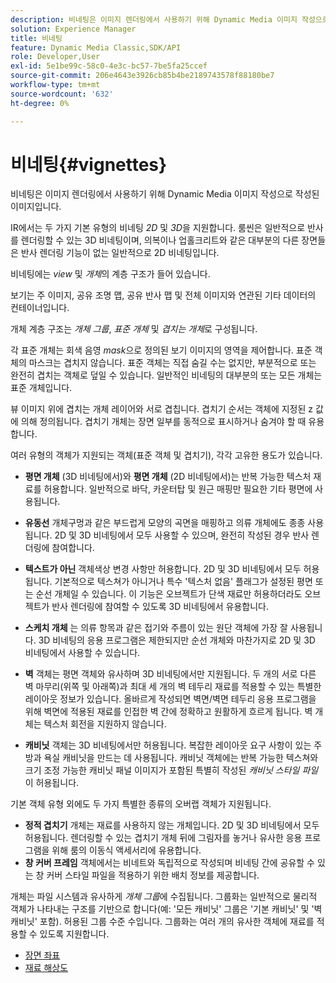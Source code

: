 ```yaml
---
description: 비네팅은 이미지 렌더링에서 사용하기 위해 Dynamic Media 이미지 작성으로 작성된 이미지입니다.
solution: Experience Manager
title: 비네팅
feature: Dynamic Media Classic,SDK/API
role: Developer,User
exl-id: 5e1be99c-58c0-4e3c-bc57-7be5fa25ccef
source-git-commit: 206e4643e3926cb85b4be2189743578f88180be7
workflow-type: tm+mt
source-wordcount: '632'
ht-degree: 0%

---
```


# 비네팅{#vignettes}

비네팅은 이미지 렌더링에서 사용하기 위해 Dynamic Media 이미지 작성으로 작성된 이미지입니다.

IR에서는 두 가지 기본 유형의 비네팅 *2D* 및 *3D*&#x200B;을 지원합니다. 룸씬은 일반적으로 반사를 렌더링할 수 있는 3D 비네팅이며, 의복이나 업홀크리트와 같은 대부분의 다른 장면들은 반사 렌더링 기능이 없는 일반적으로 2D 비네팅입니다.

비네팅에는 *view* 및 *개체*&#x200B;의 계층 구조가 들어 있습니다.

보기는 주 이미지, 공유 조명 맵, 공유 반사 맵 및 전체 이미지와 연관된 기타 데이터의 컨테이너입니다.

개체 계층 구조는 *개체 그룹*, *표준 개체* 및 *겹치는 개체*&#x200B;로 구성됩니다.

각 표준 개체는 회색 음영 *mask*&#x200B;으로 정의된 보기 이미지의 영역을 제어합니다. 표준 객체의 마스크는 겹치지 않습니다. 표준 객체는 직접 숨길 수는 없지만, 부분적으로 또는 완전히 겹치는 객체로 덮일 수 있습니다. 일반적인 비네팅의 대부분의 또는 모든 개체는 표준 개체입니다.

뷰 이미지 위에 겹치는 개체 레이어와 서로 겹칩니다. 겹치기 순서는 객체에 지정된 z 값에 의해 정의됩니다. 겹치기 개체는 장면 일부를 동적으로 표시하거나 숨겨야 할 때 유용합니다.

여러 유형의 객체가 지원되는 객체(표준 객체 및 겹치기), 각각 고유한 용도가 있습니다.

* **평면 개체** (3D 비네팅에서)와  **평면 개체** (2D 비네팅에서)는 반복 가능한 텍스처 재료를 허용합니다. 일반적으로 바닥, 카운터탑 및 원근 매핑만 필요한 기타 평면에 사용됩니다.

* **유동선** 개체구멍과 같은 부드럽게 모양의 곡면을 매핑하고 의류 개체에도 종종 사용됩니다. 2D 및 3D 비네팅에서 모두 사용할 수 있으며, 완전히 작성된 경우 반사 렌더링에 참여합니다.
* **텍스트가 아닌** 객체색상 변경 사항만 허용합니다. 2D 및 3D 비네팅에서 모두 허용됩니다. 기본적으로 텍스쳐가 아니거나 특수 &#39;텍스처 없음&#39; 플래그가 설정된 평면 또는 순선 개체일 수 있습니다. 이 기능은 오브젝트가 단색 재료만 허용하더라도 오브젝트가 반사 렌더링에 참여할 수 있도록 3D 비네팅에서 유용합니다.
* **스케치 개체** 는 의류 항목과 같은 접기와 주름이 있는 원단 객체에 가장 잘 사용됩니다. 3D 비네팅의 응용 프로그램은 제한되지만 순선 개체와 마찬가지로 2D 및 3D 비네팅에서 사용할 수 있습니다.
* **벽** 객체는 평면 객체와 유사하며 3D 비네팅에서만 지원됩니다. 두 개의 서로 다른 벽 마무리(위쪽 및 아래쪽)과 최대 세 개의 벽 테두리 재료를 적용할 수 있는 특별한 레이아웃 정보가 있습니다. 올바르게 작성되면 벽면/벽면 테두리 응용 프로그램을 위해 벽면에 적용된 재료를 인접한 벽 간에 정확하고 원활하게 흐르게 됩니다. 벽 개체는 텍스처 회전을 지원하지 않습니다.
* **캐비닛** 객체는 3D 비네팅에서만 허용됩니다. 복잡한 레이아웃 요구 사항이 있는 주방과 욕실 캐비닛을 만드는 데 사용됩니다. 캐비닛 객체에는 반복 가능한 텍스쳐와 크기 조정 가능한 캐비닛 패널 이미지가 포함된 특별히 작성된 *캐비닛 스타일 파일*&#x200B;이 허용됩니다.

기본 객체 유형 외에도 두 가지 특별한 종류의 오버랩 객체가 지원됩니다.

* **정적 겹치기** 개체는 재료를 사용하지 않는 개체입니다. 2D 및 3D 비네팅에서 모두 허용됩니다. 렌더링할 수 있는 겹치기 개체 뒤에 그림자를 놓거나 유사한 응용 프로그램을 위해 룸의 이동식 액세서리에 유용합니다.
* **창 커버 프레임** 객체에서는 비네트와 독립적으로 작성되며 비네팅 간에 공유할 수 있는 창 커버 스타일 파일을 적용하기 위한 배치 정보를 제공합니다.

개체는 파일 시스템과 유사하게 *개체 그룹*&#x200B;에 수집됩니다. 그룹화는 일반적으로 물리적 객체가 나타내는 구조를 기반으로 합니다(예: &#39;모든 캐비닛&#39; 그룹은 &#39;기본 캐비닛&#39; 및 &#39;벽 캐비닛&#39; 포함). 허용된 그룹 수준 수입니다. 그룹화는 여러 개의 유사한 객체에 재료를 적용할 수 있도록 지원합니다.

* [장면 좌표](c-ir-scene-coordinates.md)
* [재료 해상도](c-ir-material-resolution.md)
